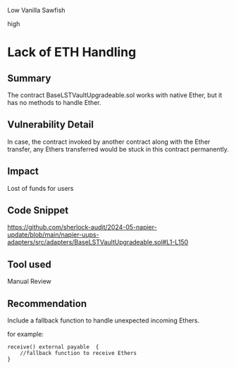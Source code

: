 Low Vanilla Sawfish

high

# Lack of ETH Handling

## Summary

The contract BaseLSTVaultUpgradeable.sol works with native Ether, but it has no methods to handle Ether.

## Vulnerability Detail

 In case, the contract invoked by another contract along with the Ether transfer, any Ethers transferred would be stuck in this contract permanently.  

## Impact

Lost of funds for users

## Code Snippet

https://github.com/sherlock-audit/2024-05-napier-update/blob/main/napier-uups-adapters/src/adapters/BaseLSTVaultUpgradeable.sol#L1-L150


## Tool used

Manual Review

## Recommendation

Include a fallback function to handle unexpected incoming Ethers.

for example:

```solidity
receive() external payable  {
    //fallback function to receive Ethers
}
```